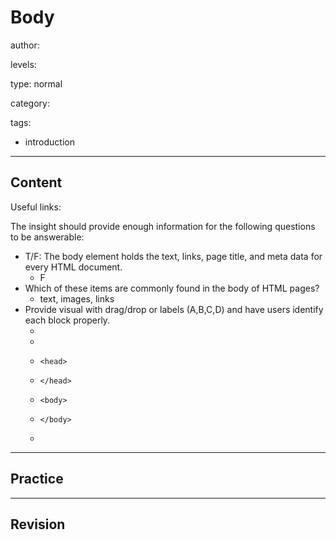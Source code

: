 # Body
author:

levels:

type: normal

category:

tags:
  - introduction

---
## Content

Useful links:


The insight should provide enough information for the following questions to be answerable:

  - T/F: The body element holds the text, links, page title, and meta data for every HTML document. 
    - F
  - Which of these items are commonly found in the body of HTML pages?
    - text, images, links
  - Provide visual with drag/drop or labels (A,B,C,D) and have users identify each block properly. 
    - <!DOCTYPE html>
    -   <html>
    -     <head>
    -     </head>
    -     <body>
    -     </body>
    - </html>

---
## Practice

---
## Revision

